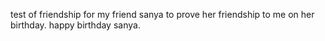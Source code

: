 test of friendship for my friend sanya to prove her friendship to me on her birthday. happy birthday sanya.
